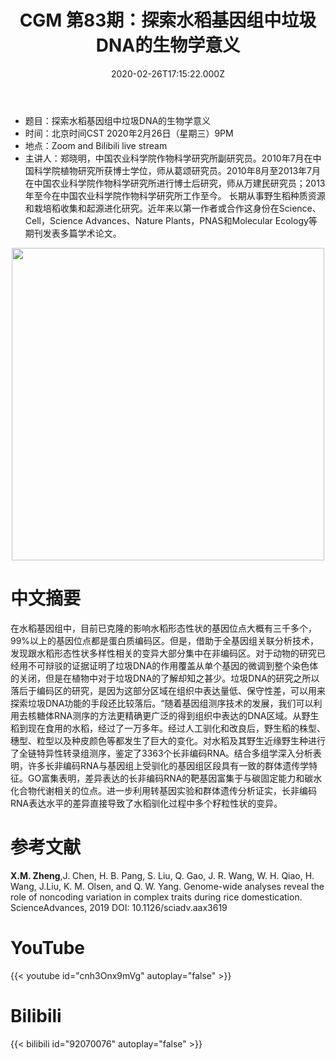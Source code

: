 ﻿---
title: "CGM 第83期：探索水稻基因组中垃圾DNA的生物学意义"
date: "2020-02-26T17:15:22.000Z"
archive: ["2020","2020-02","2020-02-26"]
categories:
  - 学术报告
tags: [talks, Genome-wide selection, lncRNA, domestication traits, Rice]
show_comments: true
thumbnail: "https://i.imgur.com/0x22kL7.jpg"
---

- 题目：探索水稻基因组中垃圾DNA的生物学意义
- 时间：北京时间CST 2020年2月26日（星期三）9PM 
- 地点：Zoom and Bilibili live stream
- 主讲人：郑晓明，中国农业科学院作物科学研究所副研究员。2010年7月在中国科学院植物研究所获博士学位，师从葛颂研究员。2010年8月至2013年7月在中国农业科学院作物科学研究所进行博士后研究，师从万建民研究员；2013年至今在中国农业科学院作物科学研究所工作至今。  长期从事野生稻种质资源和栽培稻收集和起源进化研究。近年来以第一作者或合作这身份在Science、Cell，Science Advances、Nature Plants，PNAS和Molecular Ecology等期刊发表多篇学术论文。

<div align="center">
<img src="https://i.imgur.com/0x22kL7.jpg" height=500>
</div>

# 中文摘要

在水稻基因组中，目前已克隆的影响水稻形态性状的基因位点大概有三千多个，99%以上的基因位点都是蛋白质编码区。但是，借助于全基因组关联分析技术，发现跟水稻形态性状多样性相关的变异大部分集中在非编码区。对于动物的研究已经用不可辩驳的证据证明了垃圾DNA的作用覆盖从单个基因的微调到整个染色体的关闭，但是在植物中对于垃圾DNA的了解却知之甚少。垃圾DNA的研究之所以落后于编码区的研究，是因为这部分区域在组织中表达量低、保守性差，可以用来探索垃圾DNA功能的手段还比较落后。“随着基因组测序技术的发展，我们可以利用去核糖体RNA测序的方法更精确更广泛的得到组织中表达的DNA区域。从野生稻到现在食用的水稻，经过了一万多年。经过人工驯化和改良后，野生稻的株型、穗型、粒型以及种皮颜色等都发生了巨大的变化。对水稻及其野生近缘野生种进行了全链特异性转录组测序，鉴定了3363个长非编码RNA。结合多组学深入分析表明，许多长非编码RNA与基因组上受驯化的基因组区段具有一致的群体遗传学特征。GO富集表明，差异表达的长非编码RNA的靶基因富集于与碳固定能力和碳水化合物代谢相关的位点。进一步利用转基因实验和群体遗传分析证实，长非编码RNA表达水平的差异直接导致了水稻驯化过程中多个籽粒性状的变异。

# 参考文献

**X.M. Zheng**,J. Chen, H. B. Pang, S. Liu, Q. Gao, J. R. Wang, W. H. Qiao, H. Wang, J.Liu, K. M. Olsen, and Q. W. Yang. Genome-wide analyses reveal the role of noncoding variation in complex traits during rice domestication. ScienceAdvances, 2019 DOI: 10.1126/sciadv.aax3619

# YouTube

{{< youtube id="cnh3Onx9mVg" autoplay="false" >}}

# Bilibili

{{< bilibili id="92070076" autoplay="false" >}}

